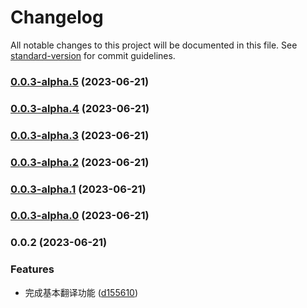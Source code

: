 # Changelog

All notable changes to this project will be documented in this file. See [standard-version](https://github.com/conventional-changelog/standard-version) for commit guidelines.

### [0.0.3-alpha.5](https://github.com/Layouwen/bob-plugin-openai-enhance/compare/v0.0.3-alpha.4...v0.0.3-alpha.5) (2023-06-21)

### [0.0.3-alpha.4](https://github.com/Layouwen/bob-plugin-openai-enhance/compare/v0.0.3-alpha.3...v0.0.3-alpha.4) (2023-06-21)

### [0.0.3-alpha.3](https://github.com/Layouwen/bob-plugin-openai-enhance/compare/v0.0.3-alpha.2...v0.0.3-alpha.3) (2023-06-21)

### [0.0.3-alpha.2](https://github.com/Layouwen/bob-plugin-openai-enhance/compare/v0.0.3-alpha.1...v0.0.3-alpha.2) (2023-06-21)

### [0.0.3-alpha.1](https://github.com/Layouwen/bob-plugin-openai-enhance/compare/v0.0.3-alpha.0...v0.0.3-alpha.1) (2023-06-21)

### [0.0.3-alpha.0](https://github.com/Layouwen/bob-plugin-openai-enhance/compare/v0.0.2...v0.0.3-alpha.0) (2023-06-21)

### 0.0.2 (2023-06-21)


### Features

* 完成基本翻译功能 ([d155610](https://github.com/Layouwen/bob-plugin-openai-enhance/commit/d15561004a27894ef5b29f6f3f86008b2565cf6a))
